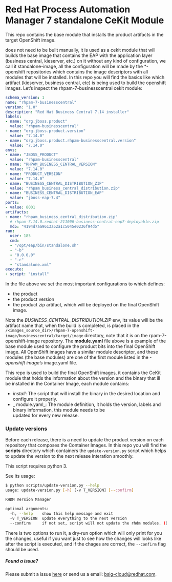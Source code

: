# Red Hat Process Automation Manager 7 standalone CeKit Module

This repo contains the base module that installs the product artifacts in the target OpenShift image.

does not need to be built manually, it is used as a cekit module  that will builds the base image that contains
the EAP with the application layer (business central, kieserver, etc.) on it without any kind of configuration, we call
it standalone-image, all the configuration will be made by the *-openshift repositories which contains the image
descriptors with all modules that will be installed. In this repo you will find the basics like which artifact
(kieserver, business central, etc) is being used to build the openshift images.
Let’s inspect the rhpam-7-businesscentral cekit module:


```yaml
schema_version: 1
name: "rhpam-7-businesscentral"
version: "1.0"
description: "Red Hat Business Central 7.14 installer"
labels:
- name: "org.jboss.product"
  value: "rhpam-businesscentral"
- name: "org.jboss.product.version"
  value: "7.14.0"
- name: "org.jboss.product.rhpam-businesscentral.version"
  value: "7.14.0"
envs:
- name: "JBOSS_PRODUCT"
  value: "rhpam-businesscentral"
- name: "RHPAM_BUSINESS_CENTRAL_VERSION"
  value: "7.14.0"
- name: "PRODUCT_VERSION"
  value: "7.14.0"
- name: "BUSINESS_CENTRAL_DISTRIBUTION_ZIP"
  value: "rhpam_business_central_distribution.zip"
- name: "BUSINESS_CENTRAL_DISTRIBUTION_EAP"
  value: "jboss-eap-7.4"
ports:
- value: 8001
artifacts:
- name: "rhpam_business_central_distribution.zip"
  # rhpam-7.14.0.redhat-211006-business-central-eap7-deployable.zip
  md5: "4194d7aa9613a52a1c5045e0236f94d5"
run:
  user: 185
  cmd:
  - "/opt/eap/bin/standalone.sh"
  - "-b"
  - "0.0.0.0"
  - "-c"
  - "standalone.xml"
execute:
- script: "install"

```

In the file above we set the most important configurations to which defines:
* the product
* the product version
* the product zip artifact, which will be deployed on the final OpenShift image.

Note the *BUSINESS_CENTRAL_DISTRIBUTION.ZIP* env, its value will be the artifact name that, when the build is completed,
is placed in the `/<images_source_dir>/rhpam-7-openshift-image/businesscentral/target/image` directory,
note that it is on the rpam-7-openshift-image repository. The **module.yaml** file above is a example of
the base module used to configure the product bits into the final OpenShift image. All OpenShift images have a
similar module descriptor, and these modules (the base modules) are one of the first module listed in the
 *-openshift image’s* image.yaml file.



This repo is used to build the final OpenShift images, it contains the CeKit module that holds the information 
about the version and the binary that ill be installed in the Container Image, each module contains:
* _install_: The script that will install the binary in the desired location and configure it properly.
* _ module.yaml_: The module definition, it holds the version, labels and binary information, this module needs to be \
updated for every new release.



### Update versions

Before each release, there is a need to update the product version on each repository that composes the Container
Images.
In this repo you will find the **scripts** directory which containers the `update-version.py` script which helps to
update the version to the next release interation smoothly.

This script requires python 3.


See its usage:
```bash
$ python scripts/update-version.py --help
usage: update-version.py [-h] [-v T_VERSION] [--confirm]

RHDM Version Manager

optional arguments:
  -h, --help    show this help message and exit
  -v T_VERSION  update everything to the next version
  --confirm     if not set, script will not update the rhdm modules. (Dry run)
```


There is two options to run it, a dry-run option which will only print for you the changes, useful if you want just to see
how the changes will looks like after the script is executed, and if the chages are correct, the `--confirm` flag
should be used.

 ##### Found a issue?
 Please submit a issue [here](https://issues.jboss.org/projects/KIECLOUD) or send us a email: bsig-cloud@redhat.com.
